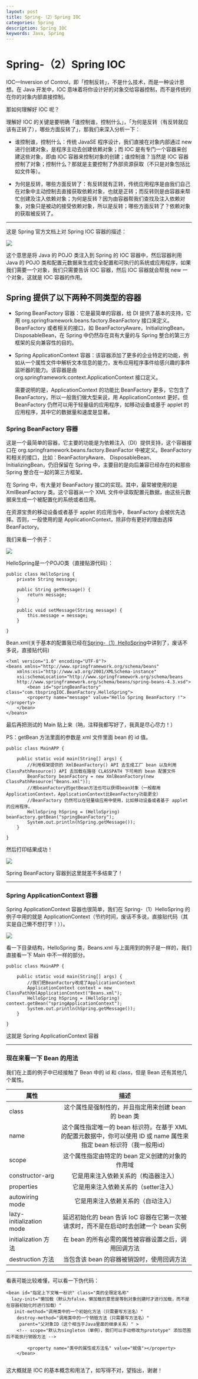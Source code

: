 ```yaml
---
layout: post
title: Spring-（2）Spring IOC
categories: Spring
description: Spring IOC
keywords: Java, Spring
---
```


# Spring-（2）Spring IOC

IOC—Inversion of Control，即「控制反转」，不是什么技术，而是一种设计思想。在 Java 开发中，IOC 意味着将你设计好的对象交给容器控制，而不是传统的在你的对象内部直接控制。

那如何理解好 IOC 呢？

理解好 IOC 的关键是要明确「谁控制谁，控制什么」，「为何是反转（有反转就应该有正转了），哪些方面反转了」，那我们来深入分析一下：

- 谁控制谁，控制什么：传统 JavaSE 程序设计，我们直接在对象内部通过 new 进行创建对象，是程序主动去创建依赖对象；而 IOC 是有专门一个容器来创建这些对象，即由 IOC 容器来控制对象的创建；谁控制谁？当然是 IOC 容器控制了对象；控制什么？那就是主要控制了外部资源获取（不只是对象包括比如文件等）。

- 为何是反转，哪些方面反转了：有反转就有正转，传统应用程序是由我们自己在对象中主动控制去直接获取依赖对象，也就是正转；而反转则是由容器来帮忙创建及注入依赖对象；为何是反转？因为由容器帮我们查找及注入依赖对象，对象只是被动的接受依赖对象，所以是反转；哪些方面反转了？依赖对象的获取被反转了。

----------------------------
这是 Spring 官方文档上对 Spring IOC 容器的描述：

![](/images/posts/java/Spring-2-IOC.png)

这个意思是将 Java 的 POJO 类注入到 Spring 的 IOC 容器中，然后容器利用 Java 的 POJO 类和配置元数据来生成完全配置和可执行的系统或应用程序，如果我们需要一个对象，我们只需要告诉 IOC 容器，然后 IOC 容器就会帮我 new 一个对象，这就是 IOC 容器的作用。

## Spring 提供了以下两种不同类型的容器

- Spring BeanFactory 容器：它是最简单的容器，给 DI 提供了基本的支持，它用 org.springframework.beans.factory.BeanFactory 接口来定义。BeanFactory 或者相关的接口，如 BeanFactoryAware，InitializingBean，DisposableBean，在 Spring 中仍然存在具有大量的与 Spring 整合的第三方框架的反向兼容性的目的。

- Spring ApplicationContext 容器：该容器添加了更多的企业特定的功能，例如从一个属性文件中解析文本信息的能力，发布应用程序事件给感兴趣的事件监听器的能力。该容器是由 org.springframework.context.ApplicationContext 接口定义。

	需要说明的是，ApplicationContext 的功能比 BeanFactory 更多，它包含了 BeanFactory，所以一般我们做大型来说，用 ApplicationContext 更好。但 BeanFactory 仍然可以用于轻量级的应用程序，如移动设备或基于 applet 的应用程序，其中它的数据量和速度是显著。

### Spring BeanFactory 容器

这是一个最简单的容器，它主要的功能是为依赖注入（DI）提供支持，这个容器接口在 org.springframework.beans.factory.BeanFactor 中被定义。BeanFactory 和相关的接口，比如：BeanFactoryAware、 DisposableBean、InitializingBean，仍旧保留在 Spring 中，主要目的是向后兼容已经存在的和那些 Spring 整合在一起的第三方框架。

在 Spring 中，有大量对 BeanFactory 接口的实现。其中，最常被使用的是 XmlBeanFactory 类。这个容器从一个 XML 文件中读取配置元数据，由这些元数据来生成一个被配置化的系统或者应用。

在资源宝贵的移动设备或者基于 applet 的应用当中，BeanFactory 会被优先选择。否则，一般使用的是 ApplicationContext，除非你有更好的理由选择 BeanFactory。

我们来看一个例子：

![](/images/posts/java/Spring-2-DemoCatalog1.png)

HelloSpring是一个POJO类（直接贴源代码）：

```
public class HelloSpring {
	private String message;

	public String getMessage() {
		return message;
	}

	public void setMessage(String message) {
		this.message = message;
	}
	
}
```

Bean.xml(关于基本的配置我已经在[Spring-（1）HelloSpring](/_posts/2017-07-21-Spring1-HelloSpring.md)中讲到了，废话不多说，直接贴代码)

```
<?xml version="1.0" encoding="UTF-8"?>
<beans xmlns="http://www.springframework.org/schema/beans"
    xmlns:xsi="http://www.w3.org/2001/XMLSchema-instance"
    xsi:schemaLocation="http://www.springframework.org/schema/beans
	http://www.springframework.org/schema/beans/spring-beans-4.3.xsd">
		<bean id="springBeanFactory" class="com.tbspringIOC.BeanFactory.HelloSpring">
		<property name="message" value="Hello Spring BeanFactory !"></property>
	</bean>
</beans>
```

最后再把测试的 Main 贴上来（呐，注释我都写好了，我真是尽心尽力！）

PS：getBean 方法里面的参数是 xml 文件里面 bean 的 id 值。

```
public class MainAPP {

	public static void main(String[] args) {
		//利用框架提供的 XmlBeanFactory() API 去生成工厂 bean 以及利用 ClassPathResource() API 去加载在路径 CLASSPATH 下可用的 bean 配置文件
		BeanFactory beanFactory = new XmlBeanFactory(new ClassPathResource("Beans.xml"));
		//用beanFactory的getBean方法也可以获得bean对象（一般都用ApplicationContext，ApplicationContext比BeanFactory功能更全）
		//BeanFactory 仍然可以在轻量级应用中使用，比如移动设备或者基于 applet 的应用程序。
		HelloSpring hSpring = (HelloSpring) beanFactory.getBean("springBeanFactory");
		System.out.println(hSpring.getMessage());
	}

}
```

然后打印结果成功！

![](/images/posts/java/Spring-2-Print.png)

Spring BeanFactory 容器到这里就差不多结束了！

-------------------------------------
### Spring ApplicationContext 容器
Spring ApplicationContext 容器也很简单，我们在 Spring-（1）HelloSpring 的例子中用的就是 ApplicationContext（节约时间，废话不多说，直接贴代码（其实是自己懒不想打字！））。

![](/images/posts/java/Spring-2-DemoCatalog2.png)

看一下目录结构，HelloSpring 类，Beans.xml 与上面用到的例子是一样的，我们直接看一下 Main 中不一样的部分。

```
public class MainAPP {

	public static void main(String[] args) {
		//我们把BeanFactory改成了ApplicationContext
		ApplicationContext context = new ClassPathXmlApplicationContext("Beans.xml");
		HelloSpring hSpring = (HelloSpring) context.getBean("springApplicationContext");
		System.out.println(hSpring.getMessage());
	}

}
```

这就是 Spring ApplicationContext 容器

----------------------------------
### 现在来看一下 Bean 的用法

我们在上面的例子中已经接触了 Bean 中的 id 和 class，但是 Bean 还有其他几个属性。

| 属性 | 描述 |
| ------------- |:-------------:|
| class | 这个属性是强制性的，并且指定用来创建 bean 的 bean 类 |
| name | 这个属性指定唯一的 bean 标识符。在基于 XML 的配置元数据中，你可以使用 ID 或 name 属性来指定 bean 标识符（我一般用id） |
| scope | 这个属性指定由特定的 bean 定义创建的对象的作用域 |
| constructor-arg | 它是用来注入依赖关系的（构造器注入） |
| properties | 它是用来注入依赖关系的（setter注入） |
| autowiring mode | 它是用来注入依赖关系的（自动注入） |
| lazy-initialization mode | 延迟初始化的 bean 告诉 IoC 容器在它第一次被请求时，而不是在启动时去创建一个 bean 实例 |
| initialization 方法 | 在 bean 的所有必需的属性被容器设置之后，调用回调方法 |
| destruction 方法 | 当包含该 bean 的容器被销毁时，使用回调方法 |

------------------------------
看表可能比较难懂，可以看一下伪代码：

```
<bean id="指定上下文唯一标识" class="类的全限定名称"
  lazy-init="懒加载（默认为false，懒加载的意思是等到对象创建时才进行加载，而不是在容器初始化时进行加载）"
   init-method="调用类中的一个初始化方法（只需要写方法名）"
    destroy-method="调用类中的一个销毁方法（只需要写方法名）"
     parent="父对象ID（这个相当于Java里面的继承关系）" >
	<!-- scope="默认为singleton（单例），我们可以手动修改为prototype" 添加范围后不能执行销毁方法 -->
	
		<property name="类中的属性或方法名" value="赋值"></property>
	</bean>
	
```

这大概就是 IOC 的基本概念和用法了，如写得不对，望指出，谢谢！
